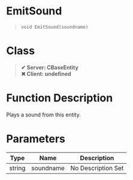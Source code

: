 # EmitSound
> `void EmitSound(soundname)`
# Class
> __✔ Server: CBaseEntity__  
> __✖ Client: undefined__  
# Function Description
Plays a sound from this entity.
# Parameters
Type|Name|Description
--|--|--
string|soundname|No Description Set

